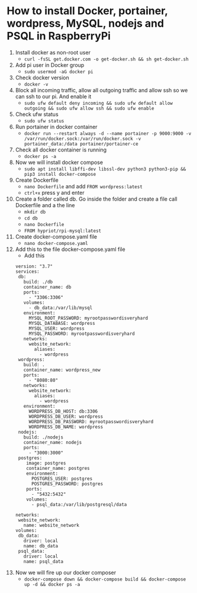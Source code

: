 # How to install Docker, portainer, wordpress, MySQL, nodejs and PSQL in RaspberryPi

1. Install docker as non-root user
	* ```curl -fsSL get.docker.com -o get-docker.sh && sh get-docker.sh```
1. Add pi user in Docker group
	* ```sudo usermod -aG docker pi```
1. Check docker version 
	* ```docker -v```
1. Block all incoming traffic, allow all outgoing traffic and allow ssh so we can ssh to our pi. And enable it
	* ```sudo ufw default deny incoming && sudo ufw default allow outgoing && sudo ufw allow ssh && sudo ufw enable```
1. Check ufw status
	* ```sudo ufw status```
1. Run portainer in docker container 
	* ```docker run --restart always -d --name portainer -p 9000:9000 -v /var/run/docker.sock:/var/run/docker.sock -v portainer_data:/data portainer/portainer-ce```
1. Check all docker container is running
	* ```docker ps -a```	
1. Now we will install docker compose 
	* ```sudo apt install libffi-dev libssl-dev python3 python3-pip && pip3 install docker-compose```		
1. Create Dockerfile
	* ```nano Dockerfile```  and add ```FROM wordpress:latest```
	* ```ctrl+x``` press y and enter
1. Create a folder called db. Go inside the folder and create a file call Dockerfile and a the line
	* ```mkdir db```
	* ```cd db```
	* ```nano Dockerfile```
	* ```FROM hypriot/rpi-mysql:latest```
1. Create docker-compose.yaml file
	* ```nano docker-compose.yaml```
1. Add this to the file docker-compose.yaml file
	* Add this 
	```
	version: "3.7"
	services:
	 db:
	   build: ./db
	   container_name: db
	   ports:
		 - "3306:3306"
	   volumes:
		 - db_data:/var/lib/mysql
	   environment:
		 MYSQL_ROOT_PASSWORD: myrootpasswordisveryhard
		 MYSQL_DATABASE: wordpress
		 MYSQL_USER: wordpress
		 MYSQL_PASSWORD: myrootpasswordisveryhard
	   networks:
		 website_network:
		   aliases:
		     - wordpress         
	 wordpress:
	   build: .
	   container_name: wordpress_new
	   ports:
		 - "8080:80"
	   networks:
		 website_network:
		   aliases:
		     - wordpress
	   environment:
		 WORDPRESS_DB_HOST: db:3306
		 WORDPRESS_DB_USER: wordpress
		 WORDPRESS_DB_PASSWORD: myrootpasswordisveryhard
		 WORDPRESS_DB_NAME: wordpress
	 nodejs:
	   build: ./nodejs
	   container_name: nodejs
	   ports:
		 - "3000:3000" 
	 postgres:
		image: postgres
		container_name: postgres 
		environment:
		  POSTGRES_USER: postgres
		  POSTGRES_PASSWORD: postgres
		ports: 
		  - "5432:5432"
		volumes:
		  - psql_data:/var/lib/postgresql/data

	networks:
	 website_network:
	   name: website_network
	volumes:
	 db_data:
	   driver: local
	   name: db_data
	 psql_data:
	   driver: local
	   name: psql_data
	 ```
1. Now we will fire up our docker composer
	* ```docker-compose down && docker-compose build && docker-compose up -d && docker ps -a```


